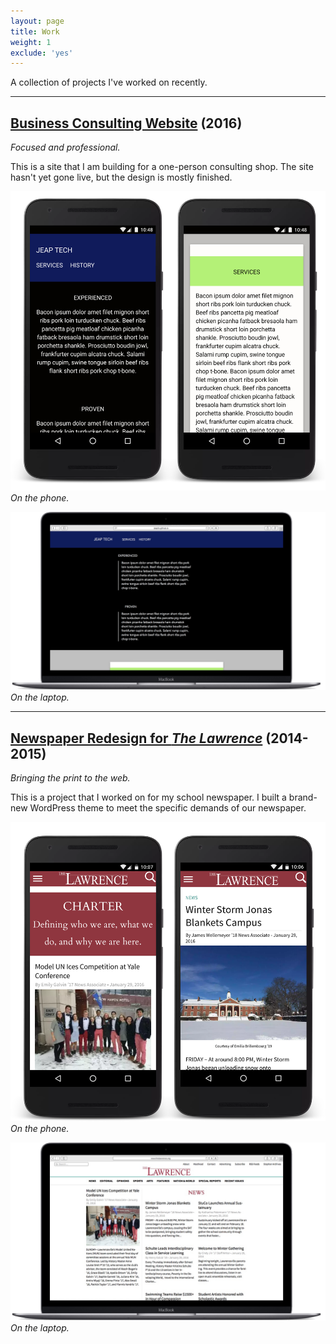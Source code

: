 ```yaml
---
layout: page
title: Work
weight: 1
exclude: 'yes'
---
```


A collection of projects I've worked on recently.

<hr>

## [Business Consulting Website][JEAP] (2016)
*Focused and professional.*

This is a site that I am building for a one-person consulting shop. The site hasn't yet gone live, but the design is mostly finished.

![Jeap LLC Phone](/assets/2015/02/jeap-llc-phone.png)*On the phone.*

![Jeap LLC Laptop Top](/assets/2015/02/jeap-llc-laptop-homepage-top.png)*On the laptop.*

[JEAP]: http://ericjwdchen.org/work/business-consulting-website

<hr>

## [Newspaper Redesign for *The Lawrence*][the lawrence] (2014-2015)
*Bringing the print to the web.*

This is a project that I worked on for my school newspaper. I built a brand-new WordPress theme to meet the specific demands of our newspaper.

![The Lawrence Phone](/assets/2015/01/the-lawrence-phone.png)*On the phone.*

![The Lawrence Laptop](/assets/2015/01/the-lawrence-laptop.png)*On the laptop.*

[the lawrence]: http://ericjwdchen.org/work/the-lawrence
